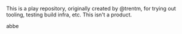 This is a play repository, originally created by @trentm, for trying out
tooling, testing build infra, etc. This isn't a product.

abbe
